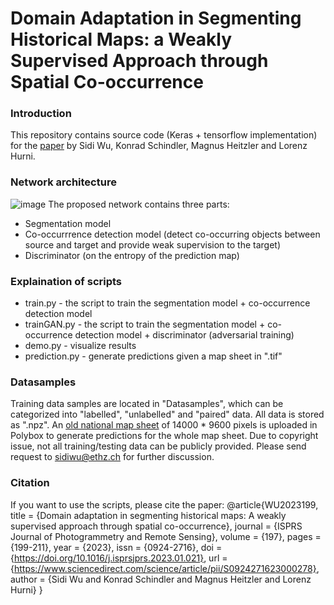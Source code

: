 # Domain Adaptation in Segmenting Historical Maps: a Weakly Supervised Approach through Spatial Co-occurrence

### Introduction
This repository contains source code (Keras + tensorflow implementation) for the [paper](https://www.sciencedirect.com/science/article/pii/S0924271623000278?utm_campaign=STMJ_AUTH_SERV_PUBLISHED&utm_medium=email&utm_acid=210999134&SIS_ID=&dgcid=STMJ_AUTH_SERV_PUBLISHED&CMX_ID=&utm_in=DM341514&utm_source=AC_) by Sidi Wu, Konrad Schindler, Magnus Heitzler and Lorenz Hurni. 

### Network architecture
![image](https://user-images.githubusercontent.com/36080548/219400588-7b61e43c-81d7-40d9-95b8-0567f3d0a8e1.png)
The proposed network contains three parts:
* Segmentation model 
* Co-occurrrence detection model (detect co-occurring objects between source and target and provide weak supervision to the target)
* Discriminator (on the entropy of the prediction map)

### Explaination of scripts
* train.py - the script to train the segmentation model + co-occurrence detection model
* trainGAN.py - the script to train the segmentation model + co-occurrence detection model + discriminator (adversarial training)
* demo.py - visualize results
* prediction.py - generate predictions given a map sheet in ".tif" 

### Datasamples
Training data samples are located in "Datasamples", which can be categorized into "labelled", "unlabelled" and "paired" data. All data is stored as ".npz".
An [old national map sheet](https://www.polybox.ethz.ch/index.php/s/sis7JpXflRBi9jy) of 14000 * 9600 pixels is uploaded in Polybox to generate predictions for the whole map sheet.
Due to copyright issue, not all training/testing data can be publicly provided. Please send request to sidiwu@ethz.ch for further discussion.

### Citation
If you want to use the scripts, please cite the paper:
@article{WU2023199,
title = {Domain adaptation in segmenting historical maps: A weakly supervised approach through spatial co-occurrence},
journal = {ISPRS Journal of Photogrammetry and Remote Sensing},
volume = {197},
pages = {199-211},
year = {2023},
issn = {0924-2716},
doi = {https://doi.org/10.1016/j.isprsjprs.2023.01.021},
url = {https://www.sciencedirect.com/science/article/pii/S0924271623000278},
author = {Sidi Wu and Konrad Schindler and Magnus Heitzler and Lorenz Hurni}
}

